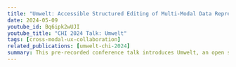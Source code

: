 ```yaml
---
title: "Umwelt: Accessible Structured Editing of Multi-Modal Data Representations"
date: 2024-05-09
youtube_id: Bq6ipk2wUJI
youtube_title: "CHI 2024 Talk: Umwelt"
tags: [cross-modal-ux-collaboration]
related_publications: [umwelt-chi-2024]
summary: This pre-recorded conference talk introduces Umwelt, an open source, screen reader accessible, structured editor for multi-modal data representations, enabling collaboration between sighted and blind collaborators, through cross-modal context switching.
---
```

